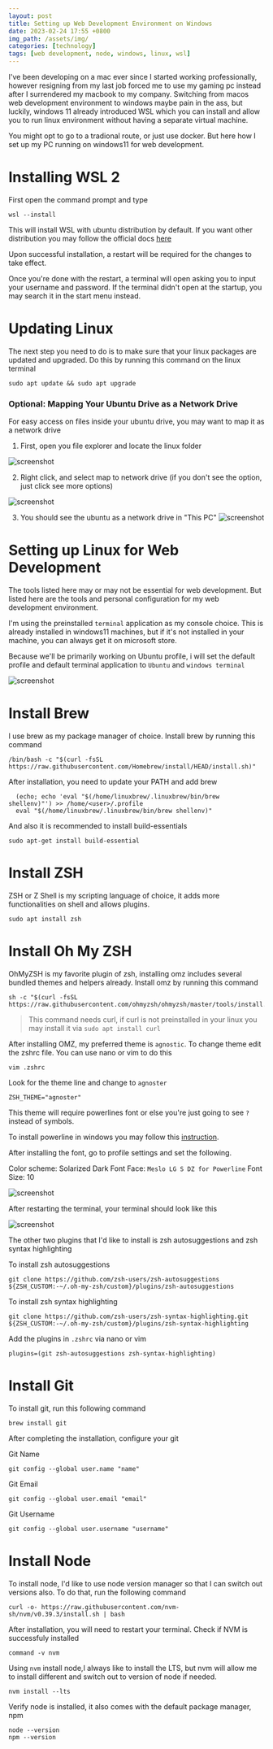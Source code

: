```yaml
---
layout: post
title: Setting up Web Development Environment on Windows
date: 2023-02-24 17:55 +0800
img_path: /assets/img/
categories: [technology]
tags: [web development, node, windows, linux, wsl]
---
```


I've been developing on a mac ever since I started working professionally, however resigning from my last job forced me to use my gaming pc instead after I surrendered my macbook to my company. Switching from macos web development environment to windows maybe pain in the ass, but luckily, windows 11 already introduced WSL which you can install and allow you to run linux environment without having a separate virtual machine. 

You might opt to go to a tradional route, or just use docker. But here how I set up my PC running on windows11 for web development.

# Installing WSL 2

First open the command prompt and type

```
wsl --install
```

This will install WSL with ubuntu distribution by default.  If you want other distribution you may follow the official docs [here](https://learn.microsoft.com/en-us/windows/wsl/install#change-the-default-Linux-distribution-installed)

Upon successful installation, a restart will be required for the changes to take effect. 

Once you're done with the restart, a terminal will open asking you to input your username and password. If the terminal didn't open at the startup, you may search it in the start menu instead.

# Updating Linux

The next step you need to do is to make sure that your linux packages are updated and upgraded. Do this by running this command on the linux terminal

```
sudo apt update && sudo apt upgrade
```

### Optional: Mapping Your Ubuntu Drive as a Network Drive

For easy access on files inside your ubuntu drive, you may want to map it as a network drive

1. First, open you file explorer and locate the linux folder

![screenshot](/Pasted_image_20230224161459.png)

2. Right click, and select map to network drive (if you don't see the option, just click see more options)

![screenshot](/Pasted_image_20230224161621.png)

3. You should see the ubuntu as a network drive in "This PC"
![screenshot](/Pasted_image_20230224161704.png)

# Setting up Linux for Web Development

The tools listed here may or may not be essential for web development. But listed here are the tools and personal configuration for my web development environment.

I'm using the preinstalled `terminal` application as my console choice. This is already installed in windows11 machines, but if it's not installed in your machine, you can always get it on microsoft store.

Because we'll be primarily working on Ubuntu profile, i will set the default profile and default terminal application to `Ubuntu` and `windows terminal`

![screenshot](/Pasted_image_20230224162401.png)

# Install Brew

I use brew as my package manager of choice. Install brew by running this command

```
/bin/bash -c "$(curl -fsSL https://raw.githubusercontent.com/Homebrew/install/HEAD/install.sh)"
```

After installation, you need to update your PATH and add brew

```
  (echo; echo 'eval "$(/home/linuxbrew/.linuxbrew/bin/brew shellenv)"') >> /home/<user>/.profile
  eval "$(/home/linuxbrew/.linuxbrew/bin/brew shellenv)"
```

And also it is recommended to install build-essentials

```
sudo apt-get install build-essential
```

# Install ZSH

ZSH or Z Shell is my scripting language of choice, it adds more functionalities on shell and allows plugins.

```
sudo apt install zsh
```

# Install Oh My ZSH

OhMyZSH is my favorite plugin of zsh, installing omz includes several bundled themes and helpers already. Install omz by running this command

```
sh -c "$(curl -fsSL https://raw.githubusercontent.com/ohmyzsh/ohmyzsh/master/tools/install.sh)"
```

> This command needs curl, if curl is not preinstalled in your linux you may install it via `sudo apt install curl`

After installing OMZ, my preferred theme is `agnostic`. To change theme edit the zshrc file. You can use nano or vim to do this

```
vim .zshrc
```

Look for the theme line and change to `agnoster`

```
ZSH_THEME="agnoster"
```

This theme will require powerlines font or else you're just going to see `?` instead of symbols.

To install powerline in windows you may follow this [instruction](https://gist.github.com/stramel/658d702f3af8a86a6fe8b588720e0e23).

After installing the font, go to profile settings and set the following.

Color scheme: Solarized Dark
Font Face: `Meslo LG S DZ for Powerline`
Font Size: 10

![screenshot](/Pasted_image_20230224171225.png)

After restarting the terminal, your terminal should look like this

![screenshot](/Pasted_image_20230224171329.png)

The other two plugins that I'd like to install is zsh autosuggestions and zsh syntax highlighting

To install zsh autosuggestions

```
git clone https://github.com/zsh-users/zsh-autosuggestions ${ZSH_CUSTOM:-~/.oh-my-zsh/custom}/plugins/zsh-autosuggestions
```

To install zsh syntax highlighting

```
git clone https://github.com/zsh-users/zsh-syntax-highlighting.git ${ZSH_CUSTOM:-~/.oh-my-zsh/custom}/plugins/zsh-syntax-highlighting
```

Add the plugins in `.zshrc` via nano or vim

```
plugins=(git zsh-autosuggestions zsh-syntax-highlighting)
```

# Install Git

To install git, run this following command

```
brew install git
```

After completing the installation, configure your git

Git Name

```
git config --global user.name "name"
```

Git Email

```
git config --global user.email "email"
```

Git Username

```
git config --global user.username "username"
```

# Install Node

To install node, I'd like to use node version manager so that I can switch out versions also. To do that, run the following command

```
curl -o- https://raw.githubusercontent.com/nvm-sh/nvm/v0.39.3/install.sh | bash
```

After installation, you will need to restart your terminal. Check if NVM is successfuly installed

```
command -v nvm
```

Using `nvm` install node,I always like to install the LTS, but nvm will allow me to install different and switch out to version of node if needed.

```
nvm install --lts
```

Verify node is installed, it also comes with the default package manager, npm

```
node --version
npm --version
```


